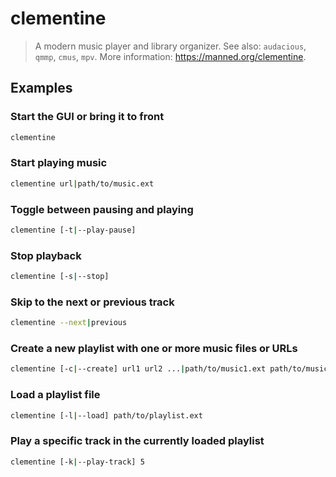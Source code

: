 # clementine

> A modern music player and library organizer. See also: `audacious`, `qmmp`, `cmus`, `mpv`. More information: <https://manned.org/clementine>.

## Examples

### Start the GUI or bring it to front

```bash
clementine
```

### Start playing music

```bash
clementine url|path/to/music.ext
```

### Toggle between pausing and playing

```bash
clementine [-t|--play-pause]
```

### Stop playback

```bash
clementine [-s|--stop]
```

### Skip to the next or previous track

```bash
clementine --next|previous
```

### Create a new playlist with one or more music files or URLs

```bash
clementine [-c|--create] url1 url2 ...|path/to/music1.ext path/to/music2.ext ...
```

### Load a playlist file

```bash
clementine [-l|--load] path/to/playlist.ext
```

### Play a specific track in the currently loaded playlist

```bash
clementine [-k|--play-track] 5
```
